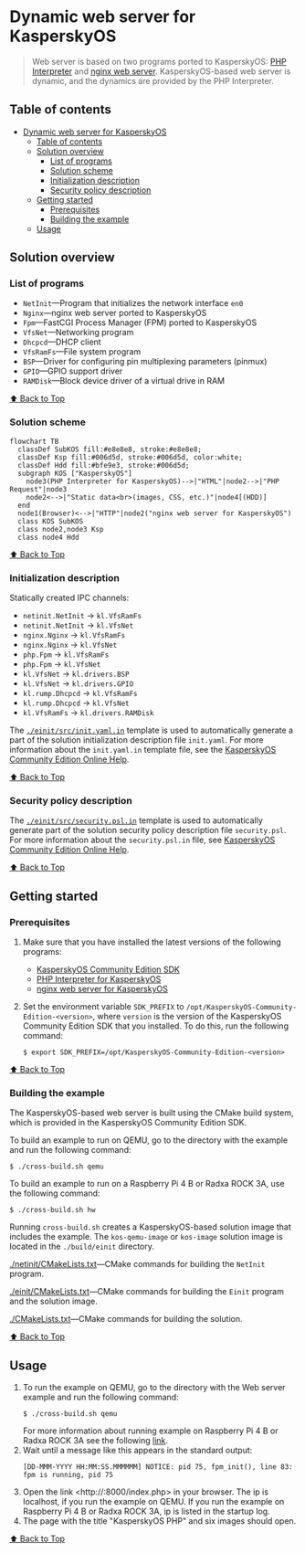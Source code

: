 # Dynamic web server for KasperskyOS

> Web server is based on two programs ported to KasperskyOS: [PHP Interpreter](https://github.com/TSDC-TEAM/php-src-kos) and [nginx web server](https://github.com/TSDC-TEAM/nginx-kos). KasperskyOS-based web server is dynamic, and the dynamics are provided by the PHP Interpreter.

## Table of contents
- [Dynamic web server for KasperskyOS](#dynamic-web-server-for-kasperskyos)
  - [Table of contents](#table-of-contents)
  - [Solution overview](#solution-overview)
    - [List of programs](#list-of-programs)
    - [Solution scheme](#solution-scheme)
    - [Initialization description](#initialization-description)
    - [Security policy description](#security-policy-description)
  - [Getting started](#getting-started)
    - [Prerequisites](#prerequisites)
    - [Building the example](#building-the-example)
  - [Usage](#usage)

## Solution overview

### List of programs

* `NetInit`—Program that initializes the network interface `en0`
* `Nginx`—nginx web server ported to KasperskyOS
* `Fpm`—FastCGI Process Manager (FPM) ported to KasperskyOS
* `VfsNet`—Networking program
* `Dhcpcd`—DHCP client
* `VfsRamFs`—File system program
* `BSP`—Driver for configuring pin multiplexing parameters (pinmux)
* `GPIO`—GPIO support driver
* `RAMDisk`—Block device driver of a virtual drive in RAM

[⬆ Back to Top](#Table-of-contents)

### Solution scheme

```mermaid
flowchart TB
  classDef SubKOS fill:#e8e8e8, stroke:#e8e8e8;
  classDef Ksp fill:#006d5d, stroke:#006d5d, color:white;
  classDef Hdd fill:#bfe9e3, stroke:#006d5d;
  subgraph KOS ["KasperskyOS"]
    node3(PHP Interpreter for KasperskyOS)-->|"HTML"|node2-->|"PHP Request"|node3
    node2<-->|"Static data<br>(images, CSS, etc.)"|node4[(HDD)]
  end
  node1(Browser)<-->|"HTTP"|node2("nginx web server for KasperskyOS")
  class KOS SubKOS
  class node2,node3 Ksp
  class node4 Hdd
```

[⬆ Back to Top](#Table-of-contents)

### Initialization description

Statically created IPC channels:

* `netinit.NetInit` → `kl.VfsRamFs`
* `netinit.NetInit` → `kl.VfsNet`
* `nginx.Nginx` → `kl.VfsRamFs`
* `nginx.Nginx` → `kl.VfsNet`
* `php.Fpm` → `kl.VfsRamFs`
* `php.Fpm` → `kl.VfsNet`
* `kl.VfsNet` → `kl.drivers.BSP`
* `kl.VfsNet` → `kl.drivers.GPIO`
* `kl.rump.Dhcpcd` → `kl.VfsRamFs`
* `kl.rump.Dhcpcd` → `kl.VfsNet`
* `kl.VfsRamFs` → `kl.drivers.RAMDisk`

The [`./einit/src/init.yaml.in`](einit/src/init.yaml.in) template is used to automatically generate a part of the solution initialization description file `init.yaml`. For more information about the `init.yaml.in` template file, see the [KasperskyOS Community Edition Online Help](https://click.kaspersky.com/?hl=en-us&link=online_help&pid=kos&version=1.3&customization=KCE&helpid=cmake_yaml_templates).

[⬆ Back to Top](#Table-of-contents)

### Security policy description

The [`./einit/src/security.psl.in`](einit/src/security.psl.in) template is used to automatically generate part of the solution security policy description file `security.psl`. For more information about the `security.psl.in` file, see
[KasperskyOS Community Edition Online Help](https://click.kaspersky.com/?hl=en-us&link=online_help&pid=kos&version=1.3&customization=KCE&helpid=cmake_psl_templates).

[⬆ Back to Top](#Table-of-contents)

## Getting started

### Prerequisites

1. Make sure that you have installed the latest versions of the following programs:

   * [KasperskyOS Community Edition SDK](https://os.kaspersky.com/development/)
   * [PHP Interpreter for KasperskyOS](https://github.com/TSDC-TEAM/php-src-kos)
   * [nginx web server for KasperskyOS](https://github.com/TSDC-TEAM/nginx-kos)
1. Set the environment variable `SDK_PREFIX` to `/opt/KasperskyOS-Community-Edition-<version>`, where `version` is the version of the KasperskyOS Community Edition SDK that you installed. To do this, run the following command:
   ```
   $ export SDK_PREFIX=/opt/KasperskyOS-Community-Edition-<version>
   ```

[⬆ Back to Top](#Table-of-contents)

### Building the example

The KasperskyOS-based web server is built using the CMake build system, which is provided in the KasperskyOS Community Edition SDK.

To build an example to run on QEMU, go to the directory with the example and run the following command:
```
$ ./cross-build.sh qemu
```
To build an example to run on a Raspberry Pi 4 B or Radxa ROCK 3A, use the following command:
```
$ ./cross-build.sh hw
```
Running `cross-build.sh` creates a KasperskyOS-based solution image that includes the example. The `kos-qemu-image` or `kos-image` solution image is located in the `./build/einit` directory.

[./netinit/CMakeLists.txt](netinit/CMakeLists.txt)—CMake commands for building the `NetInit` program.

[./einit/CMakeLists.txt](einit/CMakeLists.txt)—CMake commands for building the `Einit` program and the solution image.

[./CMakeLists.txt](CMakeLists.txt)—CMake commands for building the solution.

[⬆ Back to Top](#Table-of-contents)

## Usage

1. To run the example on QEMU, go to the directory with the Web server example and run the following command:
   ```
   $ ./cross-build.sh qemu
   ```
   For more information about running example on Raspberry Pi 4 B or Radxa ROCK 3A see the following [link](https://click.kaspersky.com/?hl=en-us&link=online_help&pid=kos&version=1.3&customization=KCE&helpid=running_sample_programs_rpi).
1. Wait until a message like this appears in the standard output:
    ```
    [DD-MMM-YYYY HH:MM:SS.MMMMMM] NOTICE: pid 75, fpm_init(), line 83: fpm is running, pid 75
    ```
1. Open the link <http://<ip>:8000/index.php> in your browser. The ip is localhost, if you run the example on QEMU. If you run the example on Raspberry Pi 4 B or Radxa ROCK 3A, ip is listed in the startup log.
1. The page with the title "KasperskyOS PHP" and six images should open.

[⬆ Back to Top](#Table-of-contents)
